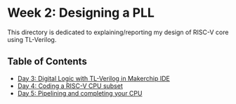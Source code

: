 # Week 2: Designing a PLL
This directory is dedicated to explaining/reporting my design of RISC-V core using TL-Verilog.

## Table of Contents
* [Day 3: Digital Logic with TL-Verilog in Makerchip IDE]()
* [Day 4: Coding a RISC-V CPU subset]()
* [Day 5: Pipelining and completing your CPU]()
